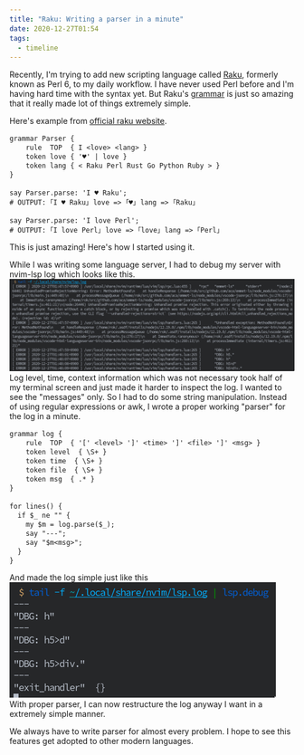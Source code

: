```yaml
---
title: "Raku: Writing a parser in a minute"
date: 2020-12-27T01:54
tags:
  - timeline
---
```


Recently, I'm trying to add new scripting language called
[Raku](https://www.raku.org/), formerly known as Perl 6, to my daily workflow.
I have never used Perl before and I'm
having hard time with the syntax yet. But Raku's
[grammar](https://docs.raku.org/language/grammar_tutorial) is just so amazing that it really made lot of things extremely simple.

Here's example from [official raku website](https://www.raku.org/).
```
grammar Parser {
    rule  TOP  { I <love> <lang> }
    token love { '♥' | love }
    token lang { < Raku Perl Rust Go Python Ruby > }
}

say Parser.parse: 'I ♥ Raku';
# OUTPUT: ｢I ♥ Raku｣ love => ｢♥｣ lang => ｢Raku｣

say Parser.parse: 'I love Perl';
# OUTPUT: ｢I love Perl｣ love => ｢love｣ lang => ｢Perl｣
```

This is just amazing! Here's how I started using it. 

While I was writing some language server, I had to debug my server with nvim-lsp log which looks like this.
<img src="./static/lsplog.png?centerme">
Log level, time, context information which was not necessary took half of my terminal screen and just made it harder to inspect the log.
I wanted to see the "messages" only. So I had to do some string manipulation. Instead of using regular expressions or awk, I wrote a proper working "parser" for the log in a minute.
```
grammar log {
    rule  TOP  { '[' <level> ']' <time> ']' <file> ']' <msg> }
    token level  { \S+ }
    token time  { \S+ }
    token file  { \S+ }
    token msg  { .* }
}

for lines() {
  if $_ ne "" {
    my $m = log.parse($_);
    say "---";
    say "$m<msg>";
  }
}

```

And made the log simple just like this
<img src="./static/lsplog2.png?centerme">
With proper parser, I can now restructure the log anyway I want in a extremely simple manner.

We always have to write parser for almost every problem. I hope to see this features get adopted to other modern languages.
